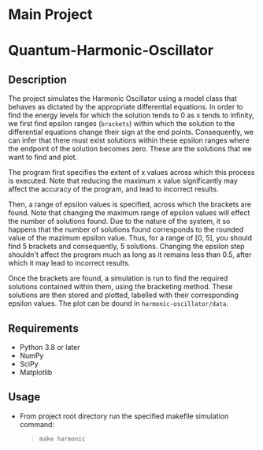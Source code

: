 # Main Project

# Quantum-Harmonic-Oscillator

## Description

The project simulates the Harmonic Oscillator using a model class that behaves as dictated by the appropriate differential equations. In order to find the energy levels for which the solution tends to 0 as x tends to infinity, we first find epsilon ranges (`brackets`) within which the solution to the differential equations change their sign at the end points. Consequently, we can infer that there must exist solutions within these epsilon ranges where the endpoint of the solution becomes zero. These are the solutions that we want to find and plot.  

The program first specifies the extent of x values across which this process is executed. Note that reducing the maximum x value significantly may affect the accuracy of the program, and lead to incorrect results.

Then, a range of epsilon values is specified, across which the brackets are found. Note that changing the maximum range of epsilon values will effect the number of solutions found. Due to the nature of the system, it so happens that the number of solutions found corresponds to the rounded value of the mazimum epsilon value. Thus, for a range of [0, 5], you should find 5 brackets and consequently, 5 solutions. Changing the epsilon step shouldn't affect the program much as long as it remains less than 0.5, after which it may lead to incorrect results.

Once the brackets are found, a simulation is run to find the required solutions contained within them, using the bracketing method. These solutions are then stored and plotted, labelled with their corresponding epsilon values. The plot can be dound in `harmonic-oscillator/data`.

## Requirements

- Python 3.8 or later  
- NumPy  
- SciPy  
- Matplotlib

## Usage

* From project root directory run the specified makefile simulation command:

    > `make harmonic`










